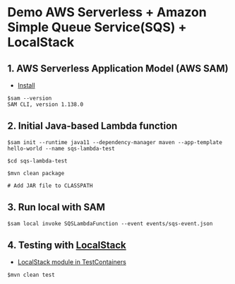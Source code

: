 # Demo AWS Serverless + Amazon Simple Queue Service(SQS) + LocalStack

## 1. AWS Serverless Application Model (AWS SAM)
* [Install](https://docs.aws.amazon.com/serverless-application-model/latest/developerguide/install-sam-cli.html)

```
$sam --version
SAM CLI, version 1.138.0
```

## 2. Initial Java-based Lambda function
```
$sam init --runtime java11 --dependency-manager maven --app-template hello-world --name sqs-lambda-test

$cd sqs-lambda-test

$mvn clean package

# Add JAR file to CLASSPATH
```

## 3. Run local with SAM

```
$sam local invoke SQSLambdaFunction --event events/sqs-event.json
```

## 4. Testing with [LocalStack](https://www.localstack.cloud/)
* [LocalStack module in TestContainers](https://java.testcontainers.org/modules/localstack/)
```
$mvn clean test
```


